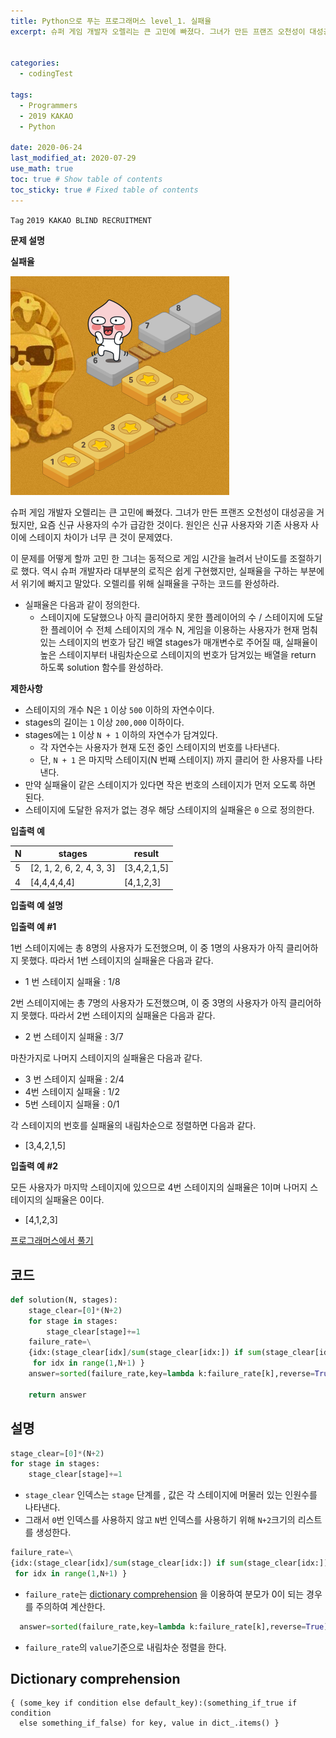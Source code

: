 ```yaml
---
title: Python으로 푸는 프로그래머스 level_1. 실패율
excerpt: 슈퍼 게임 개발자 오렐리는 큰 고민에 빠졌다. 그녀가 만든 프랜즈 오천성이 대성공을 거뒀지만, 요즘 신규 사용자의 수가 급감한 것이다. 원인은 신규 사용자와 기존 사용자 사이에 스테이지 차이가 너무 큰 것이 문제였다.


categories:
  - codingTest

tags:
  - Programmers
  - 2019 KAKAO
  - Python

date: 2020-06-24
last_modified_at: 2020-07-29
use_math: true
toc: true # Show table of contents
toc_sticky: true # Fixed table of contents
---
```


`Tag` `2019 KAKAO BLIND RECRUITMENT `<br>

**문제 설명**

**실패율**

![programmers-level_1-35-1](/assets/img/programmers-level_1-35-1.png)

슈퍼 게임 개발자 오렐리는 큰 고민에 빠졌다. 그녀가 만든 프랜즈 오천성이 대성공을 거뒀지만, 요즘 신규 사용자의 수가 급감한 것이다. 원인은 신규 사용자와 기존 사용자 사이에 스테이지 차이가 너무 큰 것이 문제였다.

이 문제를 어떻게 할까 고민 한 그녀는 동적으로 게임 시간을 늘려서 난이도를 조절하기로 했다. 역시 슈퍼 개발자라 대부분의 로직은 쉽게 구현했지만, 실패율을 구하는 부분에서 위기에 빠지고 말았다. 오렐리를 위해 실패율을 구하는 코드를 완성하라.

- 실패율은 다음과 같이 정의한다.
  - 스테이지에 도달했으나 아직 클리어하지 못한 플레이어의 수 / 스테이지에 도달한 플레이어 수
전체 스테이지의 개수 N, 게임을 이용하는 사용자가 현재 멈춰있는 스테이지의 번호가 담긴 배열 stages가 매개변수로 주어질 때, 실패율이 높은 스테이지부터 내림차순으로 스테이지의 번호가 담겨있는 배열을 return 하도록 solution 함수를 완성하라.

**제한사항**

- 스테이지의 개수 N은 ```1``` 이상 ```500``` 이하의 자연수이다.
- stages의 길이는 ```1``` 이상 ```200,000``` 이하이다.
- stages에는 ```1``` 이상 ```N + 1``` 이하의 자연수가 담겨있다.
  - 각 자연수는 사용자가 현재 도전 중인 스테이지의 번호를 나타낸다.
  - 단, ```N + 1``` 은 마지막 스테이지(N 번째 스테이지) 까지 클리어 한 사용자를 나타낸다.
- 만약 실패율이 같은 스테이지가 있다면 작은 번호의 스테이지가 먼저 오도록 하면 된다.
- 스테이지에 도달한 유저가 없는 경우 해당 스테이지의 실패율은 ```0``` 으로 정의한다.

**입출력 예**

N	|stages|	result
--|--|--
5|	[2, 1, 2, 6, 2, 4, 3, 3]|	[3,4,2,1,5]
4|	[4,4,4,4,4]|	[4,1,2,3]

**입출력 예 설명**

**입출력 예 #1**

1번 스테이지에는 총 8명의 사용자가 도전했으며, 이 중 1명의 사용자가 아직 클리어하지 못했다. 따라서 1번 스테이지의 실패율은 다음과 같다.

- 1 번 스테이지 실패율 : 1/8

2번 스테이지에는 총 7명의 사용자가 도전했으며, 이 중 3명의 사용자가 아직 클리어하지 못했다. 따라서 2번 스테이지의 실패율은 다음과 같다.

- 2 번 스테이지 실패율 : 3/7

마찬가지로 나머지 스테이지의 실패율은 다음과 같다.

- 3 번 스테이지 실패율 : 2/4
- 4번 스테이지 실패율 : 1/2
- 5번 스테이지 실패율 : 0/1

각 스테이지의 번호를 실패율의 내림차순으로 정렬하면 다음과 같다.

- [3,4,2,1,5]

**입출력 예 #2**

모든 사용자가 마지막 스테이지에 있으므로 4번 스테이지의 실패율은 1이며 나머지 스테이지의 실패율은 0이다.

- [4,1,2,3]

[프로그래머스에서 풀기](https://programmers.co.kr/learn/courses/30/lessons/42889)

## 코드
```python
def solution(N, stages):
    stage_clear=[0]*(N+2)
    for stage in stages:
        stage_clear[stage]+=1
    failure_rate=\
    {idx:(stage_clear[idx]/sum(stage_clear[idx:]) if sum(stage_clear[idx:])!=0 else 0)\
     for idx in range(1,N+1) }
    answer=sorted(failure_rate,key=lambda k:failure_rate[k],reverse=True)

    return answer
```

## 설명
```python
stage_clear=[0]*(N+2)
for stage in stages:
    stage_clear[stage]+=1
```

- ```stage_clear``` 인덱스는 ```stage``` 단계를 , 값은 각 스테이지에 머물러 있는 인원수를 나타낸다.
- 그래서 ```0```번 인덱스를 사용하지 않고 ```N```번 인덱스를 사용하기 위해 ```N+2```크기의 리스트를 생성한다.

```python
failure_rate=\
{idx:(stage_clear[idx]/sum(stage_clear[idx:]) if sum(stage_clear[idx:])!=0 else 0)\
 for idx in range(1,N+1) }
```

- ```failure_rate```는  [dictionary comprehension](#dictionary-comprehension) 을 이용하여 분모가 0이 되는 경우를 주의하여 계산한다.

```python
  answer=sorted(failure_rate,key=lambda k:failure_rate[k],reverse=True)
```

- ```failure_rate```의 ```value```기준으로 내림차순 정렬을 한다.


## Dictionary comprehension

```
{ (some_key if condition else default_key):(something_if_true if condition
  else something_if_false) for key, value in dict_.items() }
```
